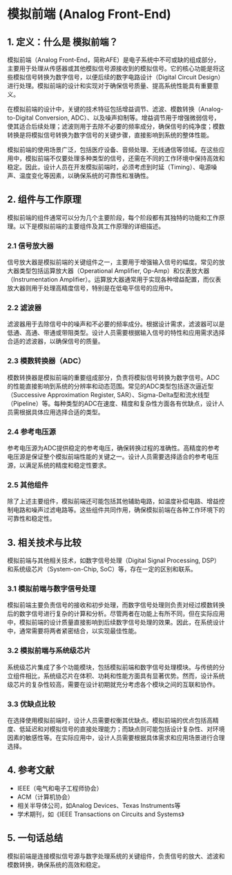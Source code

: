 # 模拟前端 (Analog Front-End)

## 1. 定义：什么是 **模拟前端**？
模拟前端（Analog Front-End，简称AFE）是电子系统中不可或缺的组成部分，主要用于处理从传感器或其他模拟信号源接收到的模拟信号。它的核心功能是将这些模拟信号转换为数字信号，以便后续的数字电路设计（Digital Circuit Design）进行处理。模拟前端的设计和实现对于确保信号质量、提高系统性能具有重要意义。

在模拟前端的设计中，关键的技术特征包括增益调节、滤波、模数转换（Analog-to-Digital Conversion, ADC）、以及噪声抑制等。增益调节用于增强微弱信号，使其适合后续处理；滤波则用于去除不必要的频率成分，确保信号的纯净度；模数转换是将模拟信号转换为数字信号的关键步骤，直接影响到系统的整体性能。

模拟前端的使用场景广泛，包括医疗设备、音频处理、无线通信等领域。在这些应用中，模拟前端不仅要处理多种类型的信号，还需在不同的工作环境中保持高效和稳定。因此，设计人员在开发模拟前端时，必须考虑到时延（Timing）、电源噪声、温度变化等因素，以确保系统的可靠性和准确性。

## 2. 组件与工作原理
模拟前端的组件通常可以分为几个主要阶段，每个阶段都有其独特的功能和工作原理。以下是模拟前端的主要组件及其工作原理的详细描述。

### 2.1 信号放大器
信号放大器是模拟前端的关键组件之一，主要用于增强输入信号的幅度。常见的放大器类型包括运算放大器（Operational Amplifier, Op-Amp）和仪表放大器（Instrumentation Amplifier）。运算放大器通常用于实现各种增益配置，而仪表放大器则用于处理高精度信号，特别是在低电平信号的应用中。

### 2.2 滤波器
滤波器用于去除信号中的噪声和不必要的频率成分。根据设计需求，滤波器可以是低通、高通、带通或带阻类型。设计人员需要根据输入信号的特性和应用需求选择合适的滤波器，以确保信号的质量。

### 2.3 模数转换器（ADC）
模数转换器是模拟前端的重要组成部分，负责将模拟信号转换为数字信号。ADC的性能直接影响到系统的分辨率和动态范围。常见的ADC类型包括逐次逼近型（Successive Approximation Register, SAR）、Sigma-Delta型和流水线型（Pipeline）等。每种类型的ADC在速度、精度和复杂性方面各有优缺点，设计人员需根据具体应用选择合适的类型。

### 2.4 参考电压源
参考电压源为ADC提供稳定的参考电压，确保转换过程的准确性。高精度的参考电压源是保证整个模拟前端性能的关键之一。设计人员需要选择适合的参考电压源，以满足系统的精度和稳定性要求。

### 2.5 其他组件
除了上述主要组件，模拟前端还可能包括其他辅助电路，如温度补偿电路、增益控制电路和噪声过滤电路等。这些组件共同作用，确保模拟前端在各种工作环境下的可靠性和稳定性。

## 3. 相关技术与比较
模拟前端与其他相关技术，如数字信号处理（Digital Signal Processing, DSP）和系统级芯片（System-on-Chip, SoC）等，存在一定的区别和联系。

### 3.1 模拟前端与数字信号处理
模拟前端主要负责信号的接收和初步处理，而数字信号处理则负责对经过模数转换后的数字信号进行复杂的计算和分析。尽管两者在功能上有所不同，但在实际应用中，模拟前端的设计质量直接影响到后续数字信号处理的效果。因此，在系统设计中，通常需要将两者紧密结合，以实现最佳性能。

### 3.2 模拟前端与系统级芯片
系统级芯片集成了多个功能模块，包括模拟前端和数字信号处理模块。与传统的分立组件相比，系统级芯片在体积、功耗和性能方面具有显著优势。然而，设计系统级芯片的复杂性较高，需要在设计初期就充分考虑各个模块之间的互联和协作。

### 3.3 优缺点比较
在选择使用模拟前端时，设计人员需要权衡其优缺点。模拟前端的优点包括高精度、低延迟和对模拟信号的直接处理能力；而缺点则可能包括设计复杂性、对环境因素的敏感性等。在实际应用中，设计人员需要根据具体需求和应用场景进行合理选择。

## 4. 参考文献
- IEEE（电气和电子工程师协会）
- ACM（计算机协会）
- 相关半导体公司，如Analog Devices、Texas Instruments等
- 学术期刊，如《IEEE Transactions on Circuits and Systems》

## 5. 一句话总结
模拟前端是连接模拟信号源与数字处理系统的关键组件，负责信号的放大、滤波和模数转换，确保系统的高效和稳定。